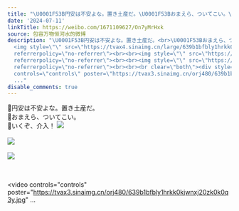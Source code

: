 ```yaml
---
title: "\U0001F53B円安は不安よな。置き土産だ。\U0001F53Bおまえら、ついてこい。\U0001F53Bいくぞ、介入！ [图片][图片][图片]"
date: '2024-07-11'
linkTitle: https://weibo.com/1671109627/On7yMrHxk
source: 包容万物恒河水的微博
description: "\U0001F53B円安は不安よな。置き土産だ。<br>\U0001F53Bおまえら、ついてこい。<br>\U0001F53Bいくぞ、介入！
  <img style=\"\" src=\"https://tvax4.sinaimg.cn/large/639b1bfbly1hrkk0kzme5j20zk0k0q3y.jpg\"
  referrerpolicy=\"no-referrer\"><br><br><img style=\"\" src=\"https://tvax4.sinaimg.cn/large/639b1bfbly1hrkjzugljwj20dm0b9q5b.jpg\"
  referrerpolicy=\"no-referrer\"><br><br><img style=\"\" src=\"https://tvax1.sinaimg.cn/large/639b1bfbly1hrkjzys2eoj21ki0ti7od.jpg\"
  referrerpolicy=\"no-referrer\"><br><br><br clear=\"both\"><div style=\"clear: both\"></div><video
  controls=\"controls\" poster=\"https://tvax3.sinaimg.cn/orj480/639b1bfbly1hrkk0kjwnxj20zk0k0q3y.jpg\"
  ..."
disable_comments: true
---
```

🔻円安は不安よな。置き土産だ。<br>🔻おまえら、ついてこい。<br>🔻いくぞ、介入！ <img style="" src="https://tvax4.sinaimg.cn/large/639b1bfbly1hrkk0kzme5j20zk0k0q3y.jpg" referrerpolicy="no-referrer"><br><br><img style="" src="https://tvax4.sinaimg.cn/large/639b1bfbly1hrkjzugljwj20dm0b9q5b.jpg" referrerpolicy="no-referrer"><br><br><img style="" src="https://tvax1.sinaimg.cn/large/639b1bfbly1hrkjzys2eoj21ki0ti7od.jpg" referrerpolicy="no-referrer"><br><br><br clear="both"><div style="clear: both"></div><video controls="controls" poster="https://tvax3.sinaimg.cn/orj480/639b1bfbly1hrkk0kjwnxj20zk0k0q3y.jpg" ...